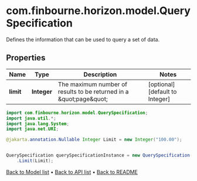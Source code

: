 # com.finbourne.horizon.model.QuerySpecification
Defines the information that can be used to query a set of data.

## Properties

Name | Type | Description | Notes
------------ | ------------- | ------------- | -------------
**limit** | **Integer** | The maximum number of results to be returned in a \&quot;page\&quot; | [optional] [default to Integer]

```java
import com.finbourne.horizon.model.QuerySpecification;
import java.util.*;
import java.lang.System;
import java.net.URI;

@jakarta.annotation.Nullable Integer Limit = new Integer("100.00");


QuerySpecification querySpecificationInstance = new QuerySpecification()
    .Limit(Limit);
```


[Back to Model list](../README.md#documentation-for-models) &#8226; [Back to API list](../README.md#documentation-for-api-endpoints) &#8226; [Back to README](../README.md)
